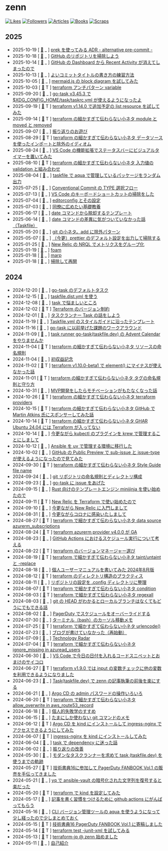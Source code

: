 # zenn

[![Likes](https://badgen.org/img/zenn/raki/likes?style=for-the-badge)](https://zenn.dev/raki)
[![Followers](https://badgen.org/img/zenn/raki/followers?style=for-the-badge)](https://zenn.dev/raki)
[![Articles](https://badgen.org/img/zenn/raki/articles?style=for-the-badge)](https://zenn.dev/raki)
[![Books](https://badgen.org/img/zenn/raki/books?style=for-the-badge)](https://zenn.dev/raki?tab=books)
[![Scraps](https://badgen.org/img/zenn/raki/scraps?style=for-the-badge)](https://zenn.dev/raki?tab=scraps)

<!-- prettier-ignore-start -->

## 2025

- 2025-10-19 [ [:memo:](articles/2025-10-19_prek_alternative_pre-commit.md) _ ] [prek を使ってみる ADR - alternative pre-commit -](https://zenn.dev/raki/articles/2025-10-19_prek_alternative_pre-commit)
- 2025-10-18 [ [:memo:](articles/2025-10-18_github_cleaning.md) _ ] [GitHub のリポジトリを掃除しよう](https://zenn.dev/raki/articles/2025-10-18_github_cleaning)
- 2025-10-14 [ [:memo:](articles/2025-10-14_github_recent_activity.md) _ ] [GitHub の Dashboard から Recent Activity が消えてしまったので](https://zenn.dev/raki/articles/2025-10-14_github_recent_activity)
- 2025-10-13 [ [:memo:](articles/2025-10-13_git_commit_title.md) _ ] [よいコミットタイトルの書き方の練習方法](https://zenn.dev/raki/articles/2025-10-13_git_commit_title)
- 2025-10-05 [ [:memo:](articles/2025-10-05_mermaid_block_diagram.md) _ ] [mermaid.js の block diagram を試してみた](https://zenn.dev/raki/articles/2025-10-05_mermaid_block_diagram)
- 2025-10-03 [ [:memo:](articles/2025-10-03_terraform_variables.md) T ] [terraform アンチパターン variable](https://zenn.dev/raki/articles/2025-10-03_terraform_variables)
- 2025-09-20 [ [:memo:](articles/2025-09-20_go-task_v3_45_3.md) _ ] [go-task v3.45.3 で $XDG_CONFIG_HOME/task/taskrc.yml が使えるようになったよ](https://zenn.dev/raki/articles/2025-09-20_go-task_v3_45_3)
- 2025-09-19 [ [:memo:](articles/2025-09-19_terraform_v1_14_beta1_list_resource.md) T ] [terraform v1.14.0 で追加予定の list resource を試してみた](https://zenn.dev/raki/articles/2025-09-19_terraform_v1_14_beta1_list_resource)
- 2025-09-14 [ [:memo:](articles/2025-09-14_terraform_moved_removed.md) T ] [terraform の細かすぎて伝わらない小ネタ module と moved と removed](https://zenn.dev/raki/articles/2025-09-14_terraform_moved_removed)
- 2025-09-07 [ [:memo:](articles/2025-09-07_lookback.md) _ ] [振り返りのお遊び](https://zenn.dev/raki/articles/2025-09-07_lookback)
- 2025-08-29 [ [:memo:](articles/2025-08-29_terraform_import_exclude.md) T ] [terraform の細かすぎて伝わらない小ネタ データソースを使ったインポートと除外のイディオム](https://zenn.dev/raki/articles/2025-08-29_terraform_import_exclude)
- 2025-08-24 [ [:memo:](articles/2025-08-24_svbt_for_vscode.md) _ ] [VS Code の機能拡張でステータスバーにビジュアルタイマーを置いてみた](https://zenn.dev/raki/articles/2025-08-24_svbt_for_vscode)
- 2025-08-10 [ [:memo:](articles/2025-08-10_terraform_validation.md) T ] [terraform の細かすぎて伝わらない小ネタ 入力値の validation と組み合わせ](https://zenn.dev/raki/articles/2025-08-10_terraform_validation)
- 2025-08-04 [ [:memo:](articles/2025-08-04_random_package_from_aqua_by_task.md) _ ] [taskfile で aqua で管理しているパッケージをランダム出力](https://zenn.dev/raki/articles/2025-08-04_random_package_from_aqua_by_task)
- 2025-07-25 [ [:memo:](articles/2025-07-25_conventional_commit.md) _ ] [Conventional Commit の TYPE 選択フロー](https://zenn.dev/raki/articles/2025-07-25_conventional_commit)
- 2025-07-13 [ [:memo:](articles/2025-07-13_vscode_keybindings_cleanup.md) _ ] [VS Code のキーボードショートカットの掃除をした](https://zenn.dev/raki/articles/2025-07-13_vscode_keybindings_cleanup)
- 2025-07-04 [ [:memo:](articles/2025-07-04_editorconfig.md) _ ] [editorconfig とその設定](https://zenn.dev/raki/articles/2025-07-04_editorconfig)
- 2025-07-03 [ [:memo:](articles/2025-07-03_fundamentals.md) _ ] [同僚に広めたい基礎教養](https://zenn.dev/raki/articles/2025-07-03_fundamentals)
- 2025-06-17 [ [:memo:](articles/2025-06-17_date_template_in_taskfile.md) _ ] [date コマンドから脱却するテンプレート](https://zenn.dev/raki/articles/2025-06-17_date_template_in_taskfile)
- 2025-06-14 [ [:memo:](articles/2025-06-14_date_command_in_taskfile.md) _ ] [date コマンドの差異に気がついていなかった話（Taskfile）](https://zenn.dev/raki/articles/2025-06-14_date_command_in_taskfile)
- 2025-05-20 [ [:memo:](articles/2025-05-20_git_add_ignore_pattern.md) _ ] [git の小ネタ。add に除外パターン](https://zenn.dev/raki/articles/2025-05-20_git_add_ignore_pattern)
- 2025-05-07 [ [:memo:](articles/2025-05-07_prettier.md) _ ] [（今更）prettier のデフォルト設定を出力して掃除する](https://zenn.dev/raki/articles/2025-05-07_prettier)
- 2025-01-25 [ [:memo:](articles/2025-01-25_new_relic_nrql.md) _ ] [New Relic の NRQL でメトリクスをグループ化](https://zenn.dev/raki/articles/2025-01-25_new_relic_nrql)
- 2025-01-19 [ [:memo:](articles/2025-01-19_1_foam.md) _ ] [foam](https://zenn.dev/raki/articles/2025-01-19_1_foam)
- 2025-01-18 [ [:memo:](articles/2025-01-18_2_marp.md) _ ] [marp](https://zenn.dev/raki/articles/2025-01-18_2_marp)
- 2025-01-18 [ [:memo:](articles/2025-01-18_1.md) _ ] [掃除して再開](https://zenn.dev/raki/articles/2025-01-18_1)

## 2024

- 2024-12-20 [ [:memo:](articles/2024/2024-12-20_raki.md) _ ] [go-task のデフォルトタスク](https://zenn.dev/raki/articles/2024-12-20_raki)
- 2024-12-15 [ [:memo:](articles/2024/2024-12-15_task.md) _ ] [taskfile.dist.yml を使う](https://zenn.dev/raki/articles/2024-12-15_task)
- 2024-12-08 [ [:memo:](articles/2024/2024-12-08_task.md) _ ] [task で悩ましいところ](https://zenn.dev/raki/articles/2024-12-08_task)
- 2024-12-02 [ [:memo:](articles/2024/2024-12-02_terraform_version_constraints.md) T ] [Terraform のバージョン制約](https://zenn.dev/raki/articles/2024-12-02_terraform_version_constraints)
- 2024-12-01 [ [:memo:](articles/2024/2024-12-01_task.md) _ ] [タスクランナー Task の話をしよう](https://zenn.dev/raki/articles/2024-12-01_task)
- 2024-11-19 [ [:memo:](articles/2024/2024-11-19_taskfile_style_guide.md) _ ] [Taskfile.yml のスタイルガイドに沿ったテンプレート](https://zenn.dev/raki/articles/2024-11-19_taskfile_style_guide)
- 2024-11-16 [ [:memo:](articles/2024/2024-11-16_task_after_issue.md) _ ] [go-task に以前挙げた課題のワークアラウンド](https://zenn.dev/raki/articles/2024-11-16_task_after_issue)
- 2024-11-09 [ [:memo:](articles/2024/2024-11-09_go-task_adcal.md) _ ] [task runner go-task(taskfile.dev) の Advent Calendar をやりませんか](https://zenn.dev/raki/articles/2024-11-09_go-task_adcal)
- 2024-11-04 [ [:memo:](articles/2024/2024-11-04_terraform_resource_name.md) T ] [terraform の細かすぎて伝わらない小ネタ リソースの命名規則](https://zenn.dev/raki/articles/2024-11-04_terraform_resource_name)
- 2024-11-04 [ [:memo:](articles/2024/2024-11-04_my_1sr_sales.md) _ ] [初収益記念](https://zenn.dev/raki/articles/2024-11-04_my_1sr_sales)
- 2024-11-02 [ [:memo:](articles/2024/2024-11-02_terraform_element.md) T ] [terraform v1.10.0-beta1 で element() にマイナスが使えなかった話](https://zenn.dev/raki/articles/2024-11-02_terraform_element)
- 2024-11-01 [ [:memo:](articles/2024/2024-11-01_terraform_tags.md) T ] [terraform の細かすぎて伝わらない小ネタ タグの命名規則と守り方](https://zenn.dev/raki/articles/2024-11-01_terraform_tags)
- 2024-10-31 [ [:memo:](articles/2024/2024-10-31_mvp.md) _ ] [MVP開発をしたらモチベーションがもたなくなった話](https://zenn.dev/raki/articles/2024-10-31_mvp)
- 2024-10-26 [ [:memo:](articles/2024/2024-10-26_terraform_providers.md) T ] [terraform の細かすぎて伝わらない小ネタ terraform providers](https://zenn.dev/raki/articles/2024-10-26_terraform_providers)
- 2024-10-15 [ [:memo:](articles/2024/2024-10-15_terraform_github_sponsor.md) T ] [terraform の細かすぎて伝わらない小ネタ GitHub で Martin Atkins 氏にスポンサーしてみた話](https://zenn.dev/raki/articles/2024-10-15_terraform_github_sponsor)
- 2024-10-14 [ [:memo:](articles/2024/2024-10-14_terraform_not_installed_github_runner.md) T ] [terraform の細かすぎて伝わらない小ネタ GHAR Ubuntu 24.04 には Terraform が入ってない](https://zenn.dev/raki/articles/2024-10-14_terraform_not_installed_github_runner)
- 2024-10-14 [ [:memo:](articles/2024/2024-10-14_kubectl_krew.md) _ ] [今更ながら kubectl のプラグインを krew で管理することにしまして](https://zenn.dev/raki/articles/2024-10-14_kubectl_krew)
- 2024-10-12 [ [:memo:](articles/2024/2024-10-12_ansible_with_uv.md) _ ] [Ansible を uv で管理する環境に移行した](https://zenn.dev/raki/articles/2024-10-12_ansible_with_uv)
- 2024-10-02 [ [:memo:](articles/2024/2024-10-02_raki.md) _ ] [GitHub の Public Preview で sub-issue と issue-type が使えるようになったので見てみた](https://zenn.dev/raki/articles/2024-10-02_raki)
- 2024-09-30 [ [:memo:](articles/2024/2024-09-30_terraform_style_guide.md) T ] [terraform の細かすぎて伝わらない小ネタ Style Guide file name](https://zenn.dev/raki/articles/2024-09-30_terraform_style_guide)
- 2024-09-24 [ [:memo:](articles/2024/2024-09-24_directory_for_repos.md) _ ] [git リポジトリの命名規則とディレクトリ構成](https://zenn.dev/raki/articles/2024-09-24_directory_for_repos)
- 2024-09-23 [ [:memo:](articles/2024/2024-09-23_task_issue.md) _ ] [go-task に issue をあげた](https://zenn.dev/raki/articles/2024-09-23_task_issue)
- 2024-09-15 [ [:memo:](articles/2024/2024-09-15_minijinja.md) _ ] [Rust 向けのテンプレートエンジン minijinja を使い始めたので](https://zenn.dev/raki/articles/2024-09-15_minijinja)
- 2024-09-11 [ [:memo:](articles/2024/2024-09-11_terraform_newrelic_provider.md) T ] [New Relic を Terraform で使い始めたので](https://zenn.dev/raki/articles/2024-09-11_terraform_newrelic_provider)
- 2024-09-10 [ [:memo:](articles/2024/2024-09-10_new_relic_cli.md) _ ] [今更ながら New Relic に入門しまして](https://zenn.dev/raki/articles/2024-09-10_new_relic_cli)
- 2024-08-31 [ [:memo:](articles/2024/2024-08-31_covid19.md) _ ] [今更ながらコロナに感染いたしまして](https://zenn.dev/raki/articles/2024-08-31_covid19)
- 2024-08-27 [ [:memo:](articles/2024/2024-08-27_terraform_data_azurerm_subscriptions.md) T ] [terraform で細かすぎて伝わらない小ネタ data source azurerm_subscriptions](https://zenn.dev/raki/articles/2024-08-27_terraform_data_azurerm_subscriptions)
- 2024-08-24 [ [:memo:](articles/2024/2024-08-24_terraform_azurerm_v4_0_0.md) T ] [terraform azurerm provider v4.0.0 が GA](https://zenn.dev/raki/articles/2024-08-24_terraform_azurerm_v4_0_0)
- 2024-08-23 [ [:memo:](articles/2024/2024-08-23_raki_github_actions_schedule.md) _ ] [GitHub Actions におけるスケジュール実行について考える](https://zenn.dev/raki/articles/2024-08-23_raki_github_actions_schedule)
- 2024-08-22 [ [:memo:](articles/2024/2024-08-22_terraform_version_manager.md) T ] [terraform のバージョンマネージャー選び](https://zenn.dev/raki/articles/2024-08-22_terraform_version_manager)
- 2024-08-19 [ [:memo:](articles/2024/2024-08-19_terraform_taint.md) T ] [terraform で細かすぎて伝わらない小ネタ taint/untaint と -replace](https://zenn.dev/raki/articles/2024-08-19_terraform_taint)
- 2024-08-18 [ [:memo:](articles/2024/2024-08-18_personal_manual.md) _ ] [個人ユーザーマニュアルを書いてみた 2024年8月版](https://zenn.dev/raki/articles/2024-08-18_personal_manual)
- 2024-08-12 [ [:memo:](articles/2024/2024-08-12_terraform_directories.md) T ] [terraform のディレクトリ構造のプラクティス](https://zenn.dev/raki/articles/2024-08-12_terraform_directories)
- 2024-08-11 [ [:memo:](articles/2024/2024-08-11_pre-commit.md) _ ] [リポジトリの設定を .config ディレクトリに整理](https://zenn.dev/raki/articles/2024-08-11_pre-commit)
- 2024-08-07 [ [:memo:](articles/2024/2024-08-07_terraform_postcondition.md) T ] [terraform で細かすぎて伝わらない小ネタ condition](https://zenn.dev/raki/articles/2024-08-07_terraform_postcondition)
- 2024-08-03 [ [:memo:](articles/2024/2024-08-03_terraform_split_text.md) T ] [terraform で細かすぎて伝わらない小ネタ regexall](https://zenn.dev/raki/articles/2024-08-03_terraform_split_text)
- 2024-08-03 [ [:memo:](articles/2024/2024-08-03_git_head.md) _ ] [git の HEAD がわかるとローカルブランチはなくてもどうにでもできる話](https://zenn.dev/raki/articles/2024-08-03_git_head)
- 2024-08-02 [ [:memo:](articles/2024/2024-08-02_pagerduty_schedule_override.md) _ ] [PagerDuty でスケジュールをオーバーライドする](https://zenn.dev/raki/articles/2024-08-02_pagerduty_schedule_override)
- 2024-07-30 [ [:memo:](articles/2024/2024-07-30_move_cursor.md) _ ] [ターミナル（bash）のカーソル移動メモ](https://zenn.dev/raki/articles/2024-07-30_move_cursor)
- 2024-07-25 [ [:memo:](articles/2024/2024-07-25_terraform_urlencode.md) T ] [terraform で細かすぎて伝わらない小ネタ urlencode()](https://zenn.dev/raki/articles/2024-07-25_terraform_urlencode)
- 2024-07-23 [ [:memo:](articles/2024/2024-07-23_restart.md) _ ] [ブログが書けていなかった（再始動）](https://zenn.dev/raki/articles/2024-07-23_restart)
- 2024-07-09 [ [:memo:](articles/2024/2024-07-09_technology_radar.md) _ ] [Technology Radar](https://zenn.dev/raki/articles/2024-07-09_technology_radar)
- 2024-07-04 [ [:memo:](articles/2024/2024-07-04_terraform_azuread_users.md) T ] [terraform で細かすぎて伝わらない小ネタ ignore_missing in azuread_users](https://zenn.dev/raki/articles/2024-07-04_terraform_azuread_users)
- 2024-06-30 [ [:memo:](articles/2024/2024-06-30_vdcode_snippets.md) _ ] [VS Code で今日の日付を入れるコードスニペットとおまけのサイコロ](https://zenn.dev/raki/articles/2024-06-30_vdcode_snippets)
- 2024-06-27 [ [:memo:](articles/2024/2024-06-27_terraform_v1_9_0_input.md) T ] [terraform v1.9.0 では input の変数チェックに他の変数を利用できるようになりました](https://zenn.dev/raki/articles/2024-06-27_terraform_v1_9_0_input)
- 2024-06-23 [ [:memo:](articles/2024/2024-06-23_taskfile4zenn.md) _ ] [Task(taskfile.dev) で zenn の記事執筆の前後を楽にする](https://zenn.dev/raki/articles/2024-06-23_taskfile4zenn)
- 2024-06-21 [ [:memo:](articles/2024/2024-06-21_argocd_admin_password.md) _ ] [Argo CD の admin パスワードの操作いろいろ](https://zenn.dev/raki/articles/2024-06-21_argocd_admin_password)
- 2024-06-20 [ [:memo:](articles/2024/2024-06-20_terraform_aws_route53_record.md) T ] [terraform で細かすぎて伝わらない小ネタ allow_overwrite in aws_route53_record](https://zenn.dev/raki/articles/2024-06-20_terraform_aws_route53_record)
- 2024-06-18 [ [:memo:](articles/2024/2024-06-18_sof.md) _ ] [個人的失敗学のすすめ](https://zenn.dev/raki/articles/2024-06-18_sof)
- 2024-06-15 [ [:memo:](articles/2024/2024-06-15_git_infrequency.md) _ ] [たまにしか使わない git コマンドのメモ](https://zenn.dev/raki/articles/2024-06-15_git_infrequency)
- 2024-06-12 [ [:memo:](articles/2024/2024-06-12_terraform_kind_argocd.md) T ] [Argo CD を kind にインストールして ingress-nginx でアクセスできるようにしてみた](https://zenn.dev/raki/articles/2024-06-12_terraform_kind_argocd)
- 2024-06-07 [ [:memo:](articles/2024/2024-06-07_terraform_kind_ingress_nginx.md) T ] [ingress-nginx を kind にインストールしてみた](https://zenn.dev/raki/articles/2024-06-07_terraform_kind_ingress_nginx)
- 2024-06-04 [ [:memo:](articles/2024/2024-06-04_task_deps.md) _ ] [task で dependency に迷った話](https://zenn.dev/raki/articles/2024-06-04_task_deps)
- 2024-06-02 [ [:memo:](articles/2024/2024-06-02_til_lookback.md) _ ] [振り返りの改善](https://zenn.dev/raki/articles/2024-06-02_til_lookback)
- 2024-05-30 [ [:memo:](articles/2024/2024-05-30_task_runner.md) _ ] [モダンなタスクランナーを求めて task (taskfile.dev) を使うまでの軌跡](https://zenn.dev/raki/articles/2024-05-30_task_runner)
- 2024-05-27 [ [:memo:](articles/2024/2024-05-27_tbf16.md) T ] [技術書典16に参加して PagerDuty FANBOOK Vol.1 の販売を手伝ってきました](https://zenn.dev/raki/articles/2024-05-27_tbf16)
- 2024-05-21 [ [:memo:](articles/2024/2024-05-21_ansible-vault_with_yq.md) _ ] [yq で ansible-vault の暗号化された文字列を復号すると楽だった](https://zenn.dev/raki/articles/2024-05-21_ansible-vault_with_yq)
- 2024-05-20 [ [:memo:](articles/2024/2024-05-20_terraform_kind.md) T ] [terraform で kind を設定してみた](https://zenn.dev/raki/articles/2024-05-20_terraform_kind)
- 2024-05-17 [ [:memo:](articles/2024/2024-05-17_this_week_article.md) _ ] [記事を書く習慣をつけるために github actions にがんばってもらう](https://zenn.dev/raki/articles/2024-05-17_this_week_article)
- 2024-05-16 [ [:memo:](articles/2024/2024-05-16_aqua.md) _ ] [CLI バージョン管理ツールの aqua を使うようになって少し経ったので少しまとめておく](https://zenn.dev/raki/articles/2024-05-16_aqua)
- 2024-05-15 [ [:memo:](articles/2024/2024-05-15_tbf16.md) T ] [技術書典16 PagerDuty FANBOOK Vol.1 に寄稿しました](https://zenn.dev/raki/articles/2024-05-15_tbf16)
- 2024-05-14 [ [:memo:](articles/2024/2024-05-14_terraform_test_xml.md) T ] [terraform test -junit-xml を試してみる](https://zenn.dev/raki/articles/2024-05-14_terraform_test_xml)
- 2024-05-13 [ [:memo:](articles/2024/2024-05-13_terraform_jp.md) T ] [terraform-jp @ zenn 始めました](https://zenn.dev/raki/articles/2024-05-13_terraform_jp)
- 2024-05-11 [ [:memo:](articles/2024/2024-05-11_raki_self.md) _ ] [自己紹介](https://zenn.dev/raki/articles/2024-05-11_raki_self)

<!-- prettier-ignore-end -->
